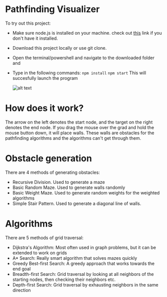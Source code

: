 # Pathfinding Visualizer
To try out this project:
 - Make sure node.js is installed on your machine. check out <a href="https://nodejs.org/en/download/source-code">this</a> link if you don't have it installed. 
- Download this project locally or use git clone.
- Open the terminal/powershell and navigate to the downloaded folder and 
- Type in the following commands:
  ```npm install```
  ```npm start```
  This will succesfully launch the program

  ![alt text](image.png)

# How does it work?
The arrow on the left denotes the start node, and the target on the right denotes the end node. If you drag the mouse over the grad and hold the mouse button down, it will place walls. These walls are obstacles for the pathfinding algorithms and the algorithms can't get through them.  

# Obstacle generation
There are 4 methods of generating obstacles:
- Recursive Division. Used to generate a maze
- Basic Random Maze. Used to generate walls randomly
- Basic Weight Maze. Used to generate random weights for the weighted algorithms
- Simple Stair Pattern. Used to generate a diagonal line of walls.

# Algorithms
There are 5 methods of grid traversal:
- Dijkstra's Algorithm: Most often used in graph problems, but it can be extended to work on grids
- A* Search: Really smart algorithm that solves mazes quickly
- Greedy Best-first Search: A greedy approach that works towards the end goal
- Breadth-first Search: Grid traversal by looking at all neighbors of the starting nodes, then checking their neighbors etc.
- Depth-first Search: Grid traversal by exhausting neighbors in the same direction

